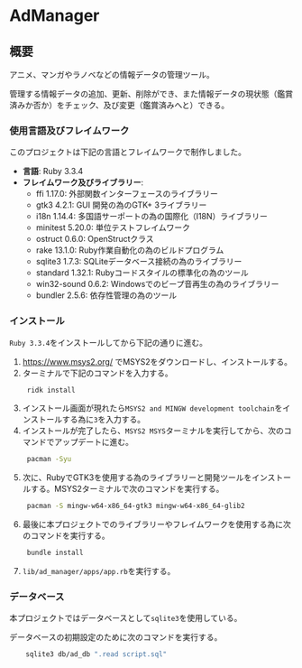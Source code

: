 # AdManager

## 概要

アニメ、マンガやラノベなどの情報データの管理ツール。

管理する情報データの追加、更新、削除ができ、また情報データの現状態（鑑賞済みか否か）をチェック、及び変更（鑑賞済みへと）できる。

### 使用言語及びフレイムワーク

このプロジェクトは下記の言語とフレイムワークで制作しました。

- **言語**: Ruby 3.3.4
- **フレイムワーク及びライブラリー**:
    - ffi 1.17.0: 外部関数インターフェースのライブラリー
    - gtk3 4.2.1: GUI 開発の為のGTK+ 3ライブラリー
    - i18n 1.14.4: 多国語サーポートの為の国際化（I18N）ライブラリー
    - minitest 5.20.0: 単位テストフレイムワーク
    - ostruct 0.6.0: OpenStructクラス
    - rake 13.1.0: Ruby作業自動化の為のビルドプログラム
    - sqlite3 1.7.3: SQLiteデータベース接続の為のライブラリー
    - standard 1.32.1: Rubyコードスタイルの標準化の為のツール 
    - win32-sound 0.6.2: Windowsでのビープ音再生の為のライブラリー
    - bundler 2.5.6: 依存性管理の為のツール

### インストール

`Ruby 3.3.4`をインストールしてから下記の通りに進む。

1. https://www.msys2.org/ でMSYS2をダウンロードし、インストールする。
2. ターミナルで下記のコマンドを入力する。
   ```bash
    ridk install
   ```
3. インストール画面が現れたら`MSYS2 and MINGW development toolchain`をインストールする為に`3`を入力する。
4. インストールが完了したら、`MSYS2 MSYS`ターミナルを実行してから、次のコマンドでアップデートに進む。
   ```bash
    pacman -Syu
    ```
5. 次に、RubyでGTK3を使用する為のライブラリーと開発ツールをインストールする。MSYS2ターミナルで次のコマンドを実行する。
   ```bash
    pacman -S mingw-w64-x86_64-gtk3 mingw-w64-x86_64-glib2
   ```
6. 最後に本プロジェクトでのライブラリーやフレイムワークを使用する為に次のコマンドを実行する。
   ```bash
    bundle install
   ```
7. `lib/ad_manager/apps/app.rb`を実行する。
   
### データベース

本プロジェクトではデータベースとして`sqlite3`を使用している。

データベースの初期設定のために次のコマンドを実行する。

```bash
    sqlite3 db/ad_db ".read script.sql"
```
